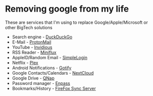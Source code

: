 # Removing google from my life

These are services that I'm using to replace Google/Apple/Microsoft or other BigTech solutions

* Search engine - [DuckDuckGo](https://duckduckgo.com/)
* E-Mail - [ProtonMail](https://protonmail.com/)
* YouTube - [Invidious](https://invidio.us/)
* RSS Reader - [Miniflux](https://miniflux.app/)
* AppleID/Random Email - [SimpleLogin](https://simplelogin.io/)
* Netflix - [Plex](https://www.plex.tv/)
* Android Notifications - [Gotify](https://gotify.net/)
* Google Contacts/Calendars - [NextCloud](https://nextcloud.com/)
* Google Drive - [QNap](https://www.qnap.com/solution/smb-solution-qsync/en-us/)
* Password manager - [Enpass](https://www.enpass.io/)
* Bookmarks/History - [FireFox Sync Server](https://mozilla-services.readthedocs.io/en/latest/howtos/run-sync-1.5.html)